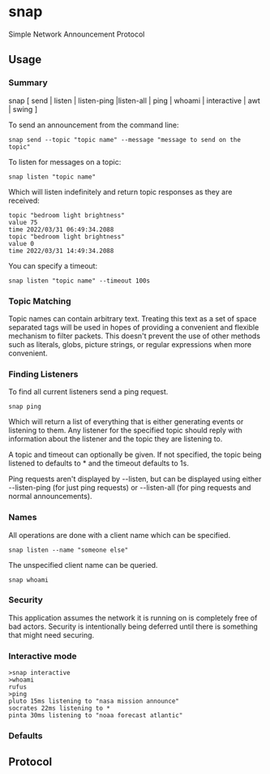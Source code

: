 # snap
Simple Network Announcement Protocol

## Usage

### Summary
snap [ send | listen | listen-ping |listen-all | ping | whoami | interactive | awt | swing ]

To send an announcement from the command line:
```
snap send --topic "topic name" --message "message to send on the topic"
```

To listen for messages on a topic:
```
snap listen "topic name"
```

Which will listen indefinitely and return topic responses as they are received:
```
topic "bedroom light brightness"
value 75
time 2022/03/31 06:49:34.2088
topic "bedroom light brightness"
value 0
time 2022/03/31 14:49:34.2088
```

You can specify a timeout:
```
snap listen "topic name" --timeout 100s
```

### Topic Matching

Topic names can contain arbitrary text. Treating this text as a set of space separated tags will be used in hopes of
providing a convenient and flexible mechanism to filter packets. This doesn't prevent the use of other methods such as
literals, globs, picture strings, or regular expressions when more convenient.

### Finding Listeners
To find all current listeners send a ping request.
```
snap ping
```

Which will return a list of everything that is either generating events or listening to them.
Any listener for the specified topic should reply with information about the listener and the topic they are listening to.

A topic and timeout can optionally be given.
If not specified, the topic being listened to defaults to * and the timeout defaults to 1s.

Ping requests aren't displayed by --listen, but can be displayed using either --listen-ping (for just ping requests)
or --listen-all (for ping requests and normal announcements).

### Names
All operations are done with a client name which can be specified.
```
snap listen --name "someone else"
```

The unspecified client name can be queried.
```
snap whoami
```

### Security
This application assumes the network it is running on is completely free of bad actors.
Security is intentionally being deferred until there is something that might need securing.

### Interactive mode
```
>snap interactive
>whoami
rufus
>ping
pluto 15ms listening to "nasa mission announce"
socrates 22ms listening to *
pinta 30ms listening to "noaa forecast atlantic"
```

### Defaults


## Protocol

